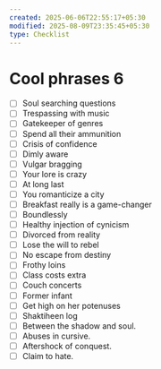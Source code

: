 ```yaml
---
created: 2025-06-06T22:55:17+05:30
modified: 2025-08-09T23:35:45+05:30
type: Checklist
---
```


# Cool phrases 6

- [ ] Soul searching questions
- [ ] Trespassing with music
- [ ] Gatekeeper of genres
- [ ] Spend all their ammunition
- [ ] Crisis of confidence
- [ ] Dimly aware
- [ ] Vulgar bragging
- [ ] Your lore is crazy
- [ ] At long last
- [ ] You romanticize a city
- [ ] Breakfast really is a game-changer
- [ ] Boundlessly
- [ ] Healthy injection of cynicism 
- [ ] Divorced from reality
- [ ] Lose the will to rebel
- [ ] No escape from destiny
- [ ] Frothy loins
- [ ] Class costs extra
- [ ] Couch concerts
- [ ] Former infant
- [ ] Get high on her potenuses
- [ ] Shaktiheen log
- [ ] Between the shadow and soul.
- [ ] Abuses in cursive.
- [ ] Aftershock of conquest.
- [ ] Claim to hate.
